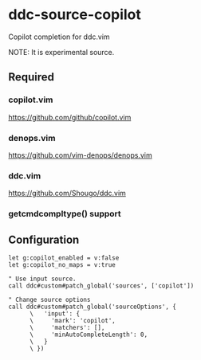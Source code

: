 # ddc-source-copilot

Copilot completion for ddc.vim

NOTE: It is experimental source.


## Required

### copilot.vim

https://github.com/github/copilot.vim

### denops.vim

https://github.com/vim-denops/denops.vim

### ddc.vim

https://github.com/Shougo/ddc.vim

### getcmdcompltype() support

## Configuration

```vim
let g:copilot_enabled = v:false
let g:copilot_no_maps = v:true

" Use input source.
call ddc#custom#patch_global('sources', ['copilot'])

" Change source options
call ddc#custom#patch_global('sourceOptions', {
      \   'input': {
      \     'mark': 'copilot',
      \     'matchers': [],
      \     'minAutoCompleteLength': 0,
      \   }
      \ })
```
